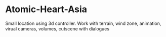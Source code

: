 # Atomic-Heart-Asia
Small location using 3d controller. Work with terrain, wind zone, animation, virual cameras, volumes, cutscene with dialogues
